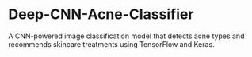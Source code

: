 # Deep-CNN-Acne-Classifier
A CNN-powered image classification model that detects acne types and recommends skincare treatments using TensorFlow and Keras.
